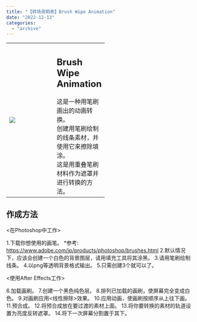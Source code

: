 ```yaml
---
title: "【转场周期表】Brush Wipe Animation"
date: "2022-12-13"
categories: 
  - "archive"
---
```


<table style="width: 52.1565%;"><tbody><tr><td style="width: 61.2111%;"><img src="https://mir.yuelili.com/2022/12/30b849af22de9290ee91718c570f69be.gif"></td><td style="width: 74.601%;"><h2 class="title_title__ceXO0">Brush Wipe Animation</h2>这是一种用笔刷画出的动画转换。<div></div>创建用笔刷绘制的线条素材，并使用它来擦除填涂。<div></div>这是用重叠笔刷材料作为遮罩并进行转换的方法。</td></tr></tbody></table>

## 作成方法

<在Photoshop中工作>

1.下载你想使用的画笔。 \*参考: https://www.adobe.com/jp/products/photoshop/brushes.html 2.默认情况下，应该会创建一个白色的背景图层，请用填充工具将其涂黑。 3.请用笔刷绘制线条。 4.以png等透明背景格式输出。 5.只需创建3个就可以了。

<使用After Effects工作>

6.加载画刷。 7.创建一个黑色纯色层。 8.排列已加载的画刷，使屏幕完全变成白色。 9.对画刷应用<线性擦除>效果。 10.应用动画，使画刷按顺序从上往下画。 11.预合成。 12.将预合成放在要过渡的素材上面。 13.将你要转换的素材的轨道设置为亮度反转遮罩。 14.将下一次屏幕分割置于其下。
